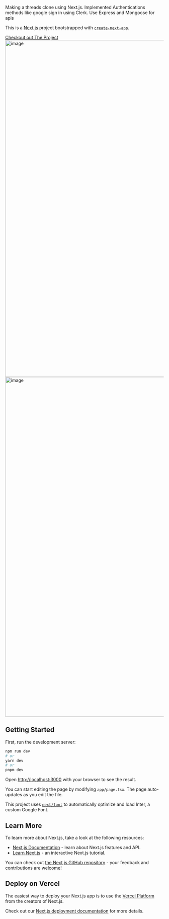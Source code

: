 Making a threads clone using Next.js.
Implemented Authentications methods like google sign in using Clerk.
Use Express and Mongoose for apis




This is a [Next.js](https://nextjs.org/) project bootstrapped with [`create-next-app`](https://github.com/vercel/next.js/tree/canary/packages/create-next-app).

[Checkout out The Project](https://nextjs-thread-clone-git-main-shivansh22agra.vercel.app/)
<img width="1071" alt="image" src="https://github.com/shivansh22agra/Nextjs_Thread_Clone/assets/94140467/0efb5b9c-7c6b-4975-a6dc-8bd4c45d1058">
<img width="1080" alt="image" src="https://github.com/shivansh22agra/Nextjs_Thread_Clone/assets/94140467/ff67d0be-e6ac-4ca9-9523-1aab39524251">

## Getting Started

First, run the development server:

```bash
npm run dev
# or
yarn dev
# or
pnpm dev
```

Open [http://localhost:3000](http://localhost:3000) with your browser to see the result.

You can start editing the page by modifying `app/page.tsx`. The page auto-updates as you edit the file.

This project uses [`next/font`](https://nextjs.org/docs/basic-features/font-optimization) to automatically optimize and load Inter, a custom Google Font.

## Learn More

To learn more about Next.js, take a look at the following resources:

- [Next.js Documentation](https://nextjs.org/docs) - learn about Next.js features and API.
- [Learn Next.js](https://nextjs.org/learn) - an interactive Next.js tutorial.

You can check out [the Next.js GitHub repository](https://github.com/vercel/next.js/) - your feedback and contributions are welcome!

## Deploy on Vercel

The easiest way to deploy your Next.js app is to use the [Vercel Platform](https://vercel.com/new?utm_medium=default-template&filter=next.js&utm_source=create-next-app&utm_campaign=create-next-app-readme) from the creators of Next.js.

Check out our [Next.js deployment documentation](https://nextjs.org/docs/deployment) for more details.

